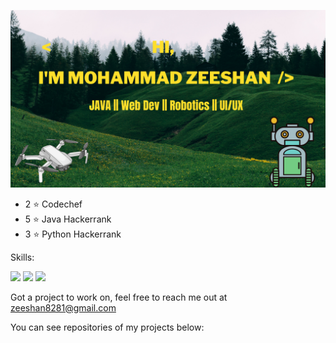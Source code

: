 ![Intro](Hi,.png)
- 2 ⭐ Codechef
- 5 ⭐ Java Hackerrank
- 3 ⭐ Python Hackerrank

Skills:

<img src = "https://upload.wikimedia.org/wikipedia/commons/b/bb/Ros_logo.svg" width = "70">    <img src = "https://upload.wikimedia.org/wikipedia/en/thumb/3/30/Java_programming_language_logo.svg/131px-Java_programming_language_logo.svg.png" width ="70">  <img src = "https://upload.wikimedia.org/wikipedia/commons/6/61/HTML5_logo_and_wordmark.svg" width="70">

Got a project to work on, feel free to reach me out at zeeshan8281@gmail.com

You can see repositories of my projects below:

<!---
zeeshan8281/zeeshan8281 is a ✨ special ✨ repository because its `README.md` (this file) appears on your GitHub profile.
You can click the Preview link to take a look at your changes.
--->
